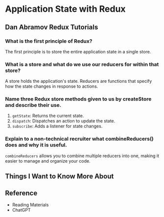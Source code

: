 # Application State with Redux

## Dan Abramov Redux Tutorials

### What is the first principle of Redux?

The first principle is to store the entire application state in a single store.

### What is a store and what do we use our reducers for within that store?

A store holds the application's state. Reducers are functions that specify how the state changes in response to actions.

### Name three Redux store methods given to us by createStore and describe their use.

1. `getState`: Returns the current state.
2. `dispatch`: Dispatches an action to update the state.
3. `subscribe`: Adds a listener for state changes.

### Explain to a non-technical recruiter what combineReducers() does and why it is useful.

`combineReducers` allows you to combine multiple reducers into one, making it easier to manage and organize your code.

## Things I Want to Know More About

## Reference

- Reading Materials
- ChatGPT
